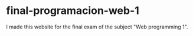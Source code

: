 # final-programacion-web-1

I made this website for the final exam of the subject "Web programming 1".
